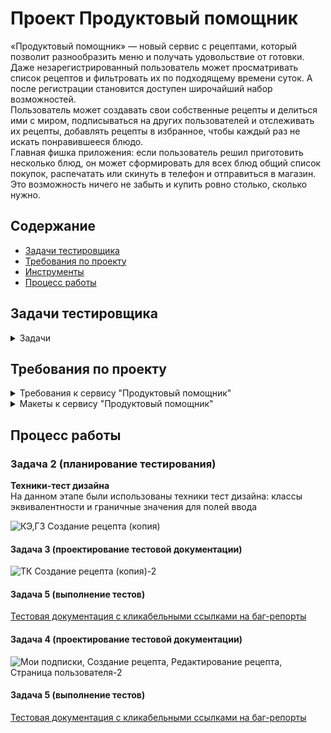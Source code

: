 # <a name="up" />Проект Продуктовый помощник

«Продуктовый помощник» — новый сервис с рецептами, который позволит разнообразить меню и получать удовольствие от готовки.   
Даже незарегистрированный пользователь может просматривать список рецептов и фильтровать их по подходящему времени суток. А после регистрации становится доступен широчайший набор возможностей.   
Пользователь может создавать свои собственные рецепты и делиться ими с миром, подписываться на других пользователей и отслеживать их рецепты, добавлять рецепты в избранное, чтобы каждый раз не искать понравившееся блюдо.  
Главная фишка приложения: если пользователь решил приготовить несколько блюд, он может сформировать для всех блюд общий список покупок, распечатать или скинуть в телефон и отправиться в магазин. Это возможность ничего не забыть и купить ровно столько, сколько нужно.    

## Содержание
- [Задачи тестировщика](#задачи-тестировщика)
- [Требования по проекту](#требования-по-проекту)
- [Инструменты](#инструменты)
- [Процесс работы](#процесс-работы)
     
## Задачи тестировщика

<details>
<summary> Задачи </summary> 

1. Проанализировать требования к сервису "Продуктовый помощник"
2. Выделить классы эквивалентности и граничные значения для формы создания заказа (редактирования)
3. Спроектировать тест-кейсы для формы создания заказа (редактирования)
4. Спроектироват чек-листы для страниц "Мои подписки", страница автора, создания рецепта, редактировани
5. Выполнить тестирование и оформить баг-репорты

***

</details>

## Требования по проекту

<details>
<summary>Требования к сервису "Продуктовый помощник" </summary>

### Требования к Продуктовый помощник

**Макеты:**  
https://www.figma.com/file/rMtqMxDFNhDIgJEFVMv8jX/Recipes?node-id=0%3A1  
Внешний вид всех элементов, их наличие на странице, взаимное расположение и прочие характеристики можно посмотреть на макетах. Ниже в требованиях приведены только функциональные особенности и логика работы приложения.  

### Системные требования  
Сайт должен работать во всех современных браузерах актуальной версии. Актуальные версии — те, которые прямо сейчас можно скачать в интернете и установить.  
Для старых браузеров (например, IE6) сервер должен возвращать страницу- заглушку с текстом «Ваш браузер устарел, обновите его или воспользуйтесь другим браузером».
Страница должна корректно масштабироваться для экранов шириной не менее 400 пикселей.  

### Шапка   
Шапка — блок в верхней части страницы, который показывается на всех страницах одинаково. Содержимое шапки отличается для авторизованного и неавторизованного пользователя.
Для любого пользователя всегда доступен раздел «Рецепты». Клик по нему ведёт на главную страницу сайта. 

Для неавторизованного пользователя доступны следующие элементы:  
- Кнопка «Войти»: по клику открывается страница авторизации.  
- Кнопка «Зарегистрироваться»: по клику открывается страница регистрации.  

Для авторизованного пользователя доступны следующие элементы:  
- Раздел «Мои подписки»: по клику происходит переход на страницу подписок пользователя.  
- Раздел «Создать рецепт»: по клику происходит переход на экран создания нового рецепта.  
- Раздел «Избранное»: по клику происходит переход на страницу избранных рецептов.  
- Раздел «Список покупок»: по клику открывается страница со списком покупок для всех выбранных рецептов.  
- Кнопка «Изменить пароль»: клик перемещает пользователя на страницу смены пароля.  
- Кнопка «Выход»: по клику происходит выход из учётной записи пользователя.  
  
При ширине экрана 770 пикселей и менее шапка изменяется, чтобы вместить все нужные элементы. Кнопки «Войти» и «Зарегистрироваться» для неавторизованного пользователя, а также «Изменить пароль» и «Выйти» для авторизованного остаются в шапке.  
Все остальные разделы (их состав зависит от того, авторизован ли пользователь) убираются под отдельную кнопку из трёх горизонтальных линий. По клику на эту кнопку страница сдвигается вправо, показывая список доступных разделов. Повторный клик на кнопку из трёх горизонтальных линий ведёт к скрытию разделов и сдвигу сайта обратно влево. Клик по любому разделу ведет к переходу в этот раздел и скрытию списка разделов.  

### Учётная запись  
**Авторизация**  
Попасть на экран авторизации неавторизованный пользователь может по клику на кнопку «Войти» в шапке или по прямой ссылке — http://host/signing, где
вместо host нужно подставить URL стенда. Авторизованный пользователь, перешедший по прямой ссылке, будет перенаправлен на главную страницу.  
На экране присутствуют поля ввода: «Электронная почта» и «Пароль». При вводе пароля символы маскируются точками.
Кнопка «Войти» неактивна, пока хотя бы в одном поле отсутствуют данные. При нажатии на кнопку «Войти» происходит валидация введённых данных. Если данные введены некорректно, появляется всплывающее сообщение: «Невозможно войти с предоставленными учётными данными». Если данные введены корректно, происходит переход на главную страницу приложения.  

**Регистрация**  
Попасть на экран регистрации неавторизованный пользователь может по клику на кнопку «Зарегистрироваться» в шапке или по прямой ссылке — http://host/signup. Авторизованный пользователь, перешедший по прямой ссылке, будет перенаправлен на главную страницу.  
На экране присутствуют поля «Имя», «Фамилия», «Имя пользователя», «Адрес электронной почты» и «Пароль». К полям применяются следующие требования:    
![iScreen Shoter - Safari - 231206151135](https://github.com/SofiiaSleptsova/Produktovyy_pomoshchnik/assets/147629405/35fc3277-61af-408e-8ff9-8df533e931dc)  

При вводе пароля символы маскируются точками.  
Кнопка «Создать аккаунт» неактивна, пока хотя бы в одном поле отсутствуют данные. При нажатии на кнопку происходит валидация введённых данных. Если
данные корректны, происходит переход на страницу авторизации. Если данные некорректны, появляется всплывающее сообщение. Текст сообщения содержит информацию о всех допущенных ошибках. Перехода на другую страницу не происходит.  

**Смена пароля**  
Авторизованный пользователь может попасть на экран смены пароля по клику на кнопку «Изменить пароль» в шапке или по прямой ссылке — http://host/change- password. Неавторизованный пользователь при попытке перейти по прямой ссылке будет перенаправлен на страницу авторизации.  
Страница содержит три поля: «Старый пароль», «Новый пароль» и «Подтверждение нового пароля». Весь введенный в поля текст маскируется точками.  
Кнопка «Изменить пароль» неактивна, если хотя бы одно поле осталось пустым. Также кнопка неактивна, если данные в полях «Новый пароль» и «Подтверждение нового пароля» не совпадают.  
При клике на кнопку проверяется корректность нового пароля в соответствии с ограничениями, аналогичными для пароля при регистрации. Если пароль не соответствует требованиям, появится сообщение об ошибке.  
Если новый пароль соответствует требованиям, происходит проверка старого пароля. Если старый пароль введен неверно, появляется сообщение об ошибке с текстом «Неправильный пароль». Если старый пароль корректен, происходит переход на главную страницу.  

### Главная страница  
Пользователь с любым статусом авторизации может попасть на главную страницу, кликнув на раздел «Рецепты» в шапке. Также на главную страницу можно попасть по прямой ссылке — http://host/recipes. Для авторизованных пользователей переход на главную страницу также случится при переходе по ссылке — http://host.  

**Список рецептов**  
Главная страница содержит набор карточек с рецептами. Карточки сгруппированы по шесть штук максимум и отсортированы по времени создания — от новых к старым. Для доступа к другим группам карточек в нижней части страницы присутствует пагинация*, с помощью которой можно смещаться на одну группу вперед или назад, а также выбирать конкретную группу рецептов по её номеру.  
***Пагинация, или пейджинг (англ. page — страница) — постраничное распределение информации.***

**Карточка рецепта**  
Каждая карточка рецепта состоит из следующих компонентов: фото, название, теги, время приготовления, автор рецепта, кнопка работы со списком покупок и кнопка работы с избранным. Активные действия можно проводить со следующими элементами:  
- **Автор рецепта.** По клику происходит переход на страницу пользователя, опубликовавшего этот рецепт.  
- **Кнопка работы со списом покупок.** Если рецепт ранее не был добавлен в список покупок, кнопка будет содержать текст « Добавить в покупки». При ➕
клике на такую кнопку рецепт и его ингредиенты будут добавлены в список покупок, а текст на кнопке изменится на « Рецепт добавлен». Если кликнуть ✔
на кнопку « Рецепт добавлен», то рецепт будет удалён из списка покупок, а ✔ текст кнопки сменится обратно на «➕ Добавить в покупки».  
- **Кнопка работы с избранным.** Если рецепт не добавлен в избранное, то по клику на пустую звёздочку рецепт попадает в избранное, а звёздочка закрашивается. Если кликнуть на закрашенную звёздочку, то рецепт из избранного удаляется, а звёздочка становится незакрашенной.  

**Фильтрация по тегам**  
В правой верхней части страницы находится список фильтров, который состоит из чек-боксов. Все чек-боксы по умолчанию включены, но могут быть отключены пользователем по клику. 
На экран выведены только те рецепты, которые содержат тег хотя бы одного включённого чек-бокса, т.е. если включен тег «Утро», то выведутся все рецепты, в которых есть этот тег — вне зависимости от других тегов. Если включены несколько чек-боксов, например, «Утро» и «День», то будут выведены все рецепты, содержащие хотя бы один из этих тегов. Если не включён ни один чек- бокс, то на экран будут выведены все рецепты без фильтрации.  

### Страница рецепта
Любой пользователь вне зависимости от статуса авторизации может попасть на страницу рецепта по клику на карточку рецепта на главной странице, на странице избранного или странице автора, по клику на рецепт на странице подписок или странице покупок. Также на страницу рецепта можно попасть по прямой ссылке — http://host/recipes/:id, где :id - идентификатор рецепта. Этот идентификатор можно посмотреть в адресной строке браузера или в ответе сервера.  
Для неавторизованного пользователя на странице будут доступны следующие элементы: название, тег, время приготовления, имя автора, ингредиенты и описание. По клику на имя автора неавторизованного пользователя перенаправит на страницу авторизации.  
Авторизованный пользователь при клике на имя автора будет перенаправлен на страницу пользователя, который является автором рецепта. Также авторизованному пользователю доступны следующие элементы и функции:  
- Звёздочка — кнопка добавления в избранное или удаления из избранного. Если рецепта в избранном нет, то по клику на пустую звёздочку он попадает в избранное, а звёздочка закрашивается. Если кликнуть на закрашенную звёздочку, то рецепт из избранного удаляется, а звёздочка становится незакрашенной.
- Кнопка добавления в список покупок или удаления из этого списка. Если рецепт не был добавлен в список покупок, то текст кнопки будет «+ Добавить в покупки». По клику на кнопку с таким текстом происходит добавление рецепта в список покупок, а кнопка меняет текст на « Рецепт добавлен». Если ✔ кликнуть на кнопку « Рецепт добавлен», то рецепт будет удалён из списка ✔ покупок, а текст кнопки сменится обратно на «+ Добавить в покупки».
Кнопка подписки на автора рецепта или отписки от него. Если подписки на автора рецепта нет, то текст кнопки будет «Подписаться на автора». При клике на такую кнопку автор добавляется в подписки, а кнопка меняет текст на «Отписаться от автора». Если же кликнуть на кнопку «Отписаться от автора», то автор будет удалён из подписок, а кнопка сменит текст обратно на «Подписаться на автора».

### Страница пользователя
Авторизованный пользователь может попасть на страницу пользователя по клику на имя пользователя в карточке рецепта на главной странице, по клику на имя пользователя на странице рецепта или по клику на имя пользователя на странице подписок.  
Также на страницу пользователя можно попасть по прямой ссылке — http://host/user/:id, где :id — идентификатор пользователя. Этот идентификатор можно посмотреть в адресной строке браузера или в ответе сервера. Неавторизованный пользователь при попытке перейти по прямой ссылке будет перенаправлен на страницу авторизации.  
На странице пользователя отображаются карточки тех рецептов, которые создал этот пользователь.  
Под именем пользователя расположена кнопка. Текст на кнопке и действия по клику на неё зависят от того, есть ли у пользователя подписка на выбранного пользователя. Если подписки нет, то текст на кнопке — «Подписаться на автора», по клику произойдёт добавление автора на страницу подписок. Если подписка есть, то текст на кнопке — «Отписаться от автора», по клику пользователь будет удалён из подписок.  
В правой верхней части экрана находится набор фильтров, которые должны работать так же, как и фильтры на главной странице, но в пределах рецептов выбранного пользователя.
Карточки выглядят так же, как карточки на главной странице, и имеют аналогичную функциональность. То же самое с пагинацией: она работает аналогично пагинации на главной странице.  

### Подписки
Авторизованный пользователь может попасть на страницу подписок по клику на раздел «Мои подписки» в шапке или по прямой ссылке — http://host/subscriptions.  
Неавторизованный пользователь при попытке перейти по прямой ссылке будет перенаправлен на страницу авторизации.  
На странице отображаются пользователи, на которых текущий пользователь подписан. Если пользователь ещё ни на кого не подписался, страница остаётся пустой.  
На странице подписок отображается набор карточек других пользователей. Каждая карточка содержит имя, список рецептов и кнопку «Отписаться».  
Если рецептов больше трёх, то появляется ссылка с текстом «Ещё N рецептов», где N — количество рецептов (больше трёх) у выбранного пользователя. Клик по этой ссылке ведёт на страницу выбранного пользователя.   
Клик по рецепту ведёт на страницу выбранного рецепта.  
Клик по кнопке «Отписаться» удаляет выбранного пользователя со страницы подписок.  

### Создание рецепта
Авторизованный пользователь может попасть на страницу создания рецепта по клику на раздел «Создать рецепт» в шапке или по прямой ссылке
— http://host/recipes/create. Неавторизованный пользователь при попытке перейти по прямой ссылке будет перенаправлен на страницу авторизации.
Страница создания рецепта состоит из следующих элементов: название рецепта, теги, блок ингредиентов, время приготовления, описание рецепта, загрузчик фото и кнопка «Создать рецепт».  
Для текстовых полей существует ряд ограничений:   
![iScreen Shoter - Safari - 231206152935](https://github.com/SofiiaSleptsova/Produktovyy_pomoshchnik/assets/147629405/e00e9ed4-e023-4f92-adfe-198196a019a9)

Блоки ингредиентов включают два поля: «Ингредиент» и «Количество». При вводе названия ингредиента появляется подсказка (содержимое подсказки приходит с сервера), из которой следует выбрать нужный продукт.  
В момент выбора продукта из подсказки справа от поля «Количество» появляется единица измерения для данного продукта (также приходит с сервера). Поле «Количество» принимает только целые числа.  
Под полями ввода находится кнопка «Добавить ингредиент». Кнопка неактивна, если из предложенного списка не выбран продукт, в поле «Количество» не введены данные или данные не являются целыми положительными числами. При клике на кнопку происходит добавление ингредиента в список между полями ввода и кнопкой «Добавить ингредиент». Справа от каждого ингредиента есть кнопка «Удалить», клик на которую удаляет выбранный ингридиент из списка.  
Кнопка «Выбрать файл» открывает системный диалог выбора файла. Добавить можно только изображение.  
Кнопка «Создать рецепт» неактивна, пока хотя бы одно текстовое поле оставлено пустым, не выбран ни один тег или не загружено изображение. При клике на кнопку «Создать рецепт» происходит валидация введенных данных. Если данные некорректны, на экран выводится всплывающее сообщение об ошибке, включающее пояснение ко всем неверно заполненным полям. Если данные заполнены в соответствии с ограничениями, создаётся новый рецепт, пользователь автоматически переходит на страницу рецепта. 

### Избранное
Авторизованный пользователь может попасть по клику на раздел «Избранное» на главной странице или по прямой ссылке — http://host/favorites/. Неавторизованный пользователь при попытке перейти по прямой ссылке будет перенаправлен на страницу авторизации.  
На странице избранного отображаются карточки рецептов, которые ранее были добавлены в избранное.  
В правой верхней части экрана находится набор фильтров, которые должны работать так же, как и фильтры на главной странице, но в пределах рецептов выбранного пользователя.  
Карточки выглядят так же, как карточки на главной странице, и имеют аналогичную функциональность. То же самое с пагинацией: она работает аналогично пагинации на главной странице.  

### Список покупок  
Авторизованный пользователь может попасть на страницу покупок по клику на раздел «Список покупок» на главной странице или по прямой ссылке
— http://host/cart/. Неавторизованный пользователь при попытке перейти по прямой ссылке будет перенаправлен на страницу авторизации.  
На странице представлен список рецептов, добавленных в список покупок. Список может занимать в высоту больше экрана, в таком случае можно проскроллить страницу.
Клик по названию рецепта ведёт на страницу рецепта.  
Клик по кнопке «Удалить» удаляет рецепт из списка покупок.  
По клику на кнопку «Скачать список» формируется текстовый файл в формате .txt со списком всех необходимых ингредиентов для рецептов, добавленных в список покупок. Если в двух рецептах встречается один и тот же ингредиент, то в файле с покупками количество ингредиента должно быть просуммировано для всех рецептов, где он встречается.  

</details>

<details>
<summary>Макеты к сервису "Продуктовый помощник" </summary>

![Recipes_page-0001](https://github.com/SofiiaSleptsova/Produktovyy_pomoshchnik/assets/147629405/6fd990f5-4fb2-4a49-a1f9-5fb8cd398fd4)

![Recipes_page-0006](https://github.com/SofiiaSleptsova/Produktovyy_pomoshchnik/assets/147629405/89c5e6ab-2a54-4e9a-9b63-5556582a3505)

![Recipes_page-0008](https://github.com/SofiiaSleptsova/Produktovyy_pomoshchnik/assets/147629405/0cd55aea-1fe9-49f2-aee0-99cda24c8a60)

![Recipes_page-0012](https://github.com/SofiiaSleptsova/Produktovyy_pomoshchnik/assets/147629405/c223abad-a3eb-4b3d-a6d9-8cba24571719)

![Recipes_page-0002](https://github.com/SofiiaSleptsova/Produktovyy_pomoshchnik/assets/147629405/c42f3352-cc46-49f0-8686-0305dbfd9eee)

![Recipes_page-0009](https://github.com/SofiiaSleptsova/Produktovyy_pomoshchnik/assets/147629405/6e5d943d-3013-47fa-874c-f33b653d1b02)

![Recipes_page-0013](https://github.com/SofiiaSleptsova/Produktovyy_pomoshchnik/assets/147629405/2da7d35a-f424-4cf4-a64c-92cc645d5f13)

![Recipes_page-0015](https://github.com/SofiiaSleptsova/Produktovyy_pomoshchnik/assets/147629405/bed95139-fc22-46da-897d-98633418ebc7)

![Recipes_page-0003](https://github.com/SofiiaSleptsova/Produktovyy_pomoshchnik/assets/147629405/80827bfb-657c-47f2-ac9b-a63fc1face36)

![Recipes_page-0010](https://github.com/SofiiaSleptsova/Produktovyy_pomoshchnik/assets/147629405/e7e7af01-f854-4f56-bc41-5472602a359a)

![Recipes_page-0011](https://github.com/SofiiaSleptsova/Produktovyy_pomoshchnik/assets/147629405/bb47079f-191a-4caa-87aa-336de0b1c285)

![Recipes_page-0014](https://github.com/SofiiaSleptsova/Produktovyy_pomoshchnik/assets/147629405/19c7af8b-43b4-400f-ac5a-db8a2ed0975f)

![Recipes_page-0016](https://github.com/SofiiaSleptsova/Produktovyy_pomoshchnik/assets/147629405/62556dd7-8d0b-4dc8-bf49-1823379144f4)

![Recipes_page-0004](https://github.com/SofiiaSleptsova/Produktovyy_pomoshchnik/assets/147629405/0e17ebf9-eccf-459d-a004-a286e1c6b644)

![Recipes_page-0005](https://github.com/SofiiaSleptsova/Produktovyy_pomoshchnik/assets/147629405/d03090cf-6525-4070-9ac9-367e53c78798)

![Recipes_page-0007](https://github.com/SofiiaSleptsova/Produktovyy_pomoshchnik/assets/147629405/8871a8a0-ba45-4de4-bb3e-d4b889880c32)

</details>

## Процесс работы
### Задача 2 (планирование тестирования)
**Техники-тест дизайна**  
На данном этапе были использованы техники тест дизайна: классы эквивалентности и граничные значения для полей ввода

![КЭ,ГЗ Создание рецепта (копия)](https://github.com/SofiiaSleptsova/Produktovyy_pomoshchnik/assets/147629405/b43c5792-e6cf-4b32-ac61-6e3d301a980e)

#### Задача 3 (проектирование тестовой документации)

![ТК Создание рецепта (копия)-2](https://github.com/SofiiaSleptsova/Produktovyy_pomoshchnik/assets/147629405/e3142324-0f67-47b4-b9d8-ec7b6fc5fba2)

#### Задача 5 (выполнение тестов)

[Тестовая документация с кликабельными ссылками на баг-репорты](https://docs.google.com/spreadsheets/d/1S4wbEp-A4GOz2zPZErLpfbiijYtsmvR8DTCOM3-fVY0/edit?usp=sharing)

#### Задача 4 (проектирование тестовой документации)

![Мои подписки, Создание рецепта, Редактирование рецепта, Страница пользователя-2](https://github.com/SofiiaSleptsova/Produktovyy_pomoshchnik/assets/147629405/04773949-5748-4e56-ad45-d58f7071b703)

#### Задача 5 (выполнение тестов)

[Тестовая документация с кликабельными ссылками на баг-репорты](https://docs.google.com/spreadsheets/d/1S4wbEp-A4GOz2zPZErLpfbiijYtsmvR8DTCOM3-fVY0/edit?usp=sharing)
